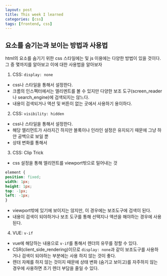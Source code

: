 ```yaml
---
layout: post
title: This week I learned 
categories: [css]
tags: [frontend, css]
---
```


## 요소를 숨기는과 보이는 방법과 사용법

html의 요소를 숨기기 위한 css 스타일에는 및 js 이용에는 다양한 방법이 있을 것이다.
그 중 몇까지를 알아보고 이에 대한 사용법을 알아보자

1.  CSS: `display: none`
  - css나 스타일을 통해서 설정한다.
  - 크롬의 인스펙터에서는 엘리멘트를 볼 수 있지만 다양한 보조 도구(screen_reader나 search_engine)에 검색되지는 않느다.
  - 내용이 검색되거나 액션 및 버튼이 없는 곳에서 사용하기 용이하다.
  
2. CSS: `visibility: hidden`
  - css나 스타일을 통해서 설정한다.
  - 해당 엘리먼트가 사라지긴 하지만 블록이나 인라인 설정은 유지되기 때문에 그냥 하얀 공백으로 보일 뿐
  - 상태 변화를 통해서 

3. CSS: Clip Trick
 - css 설정을 통해 엘리먼트를 viewport밖으로 밀어내는 것
  ```css
  element {
 position: fixed;
  width: 1px;
  height: 1px;
  top: -1px;
 left: -1px;
 }
 ```
  - viewport밖에 있기에 보이지는 않지만, 이 경우에는 보조도구에 검색이 된다.
  - 내용이 검색이 되야하거나 보조 도구를 통해 선택지나 액션을 해야하는 경우에 사용된다.
    
4. VUE: `v-if`
  - vue에 해당하는 내용으로 `v-if`를 통해서 렌더의 유무를 정할 수 있다.
  - CSR(client_side_rendering)이므로 `display: none`과 같이 보조도구를 사용하거나 검색이 되야하는 부분에는 사용 하지 않는 것이 좋다.
  - 렌더 자체를 하지 않는 것이지 때문에 상태 변화 (숨기고 보이고)를 자주하지 않는 경우에 사용하면 초기 렌더 부담을 줄일 수 있다.